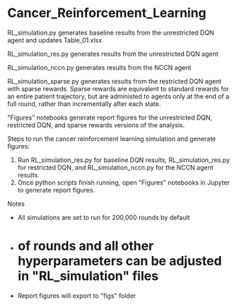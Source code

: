 # Cancer_Reinforcement_Learning

RL_simulation.py generates baseline results from the unrestricted DQN agent and updates Table_01.xlsx

RL_simulation_res.py generates results from the unrestricted DQN agent

RL_simulation_nccn.py generates results from the NCCN agent

RL_simulation_sparse.py generates results from the restricted DQN agent with sparse rewards. Sparse rewards are equivalent to standard rewards for an entire patient trajectory, but are administed to agents only at the end of a full round, rather than incrementally after each state.

"Figures" notebooks generate report figures for the unrestricted DQN, restricted DQN, and sparse rewards versions of the analysis.

Steps to run the cancer reinforcement learning simulation and generate figures:
  1. Run RL_simulation_res.py for baseline DQN results, RL_simulation_res.py for restricted DQN, and RL_simulation_nccn.py for the NCCN agent results.
  2. Once python scripts finish running, open "Figures" notebooks in Jupyter to generate report figures.

Notes
  - All simulations are set to run for 200,000 rounds by default
  - # of rounds and all other hyperparameters can be adjusted in "RL_simulation" files
  - Report figures will export to "figs" folder
